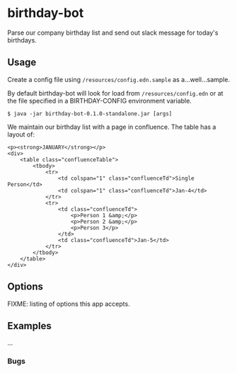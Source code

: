 # birthday-bot

Parse our company birthday list and send out slack message for today's birthdays.

## Usage

Create a config file using `/resources/config.edn.sample` as a...well...sample.

By default birthday-bot will look for load from `/resources/config.edn` or at the file specified in a BIRTHDAY-CONFIG environment variable.

    $ java -jar birthday-bot-0.1.0-standalone.jar [args]

We maintain our birthday list with a page in confluence. The table has a layout of:

```	
<p><strong>JANUARY</strong></p>
<div>
	<table class="confluenceTable">
		<tbody>
			<tr>
				<td colspan="1" class="confluenceTd">Single Person</td>
				<td colspan="1" class="confluenceTd">Jan-4</td>
			</tr>
			<tr>
				<td class="confluenceTd">
					<p>Person 1 &amp;</p>
					<p>Person 2 &amp;</p>
					<p>Person 3</p>
				</td>
				<td class="confluenceTd">Jan-5</td>
			</tr>
		</tbody>
	</table>
</div>
```

## Options

FIXME: listing of options this app accepts.

## Examples

...

### Bugs
